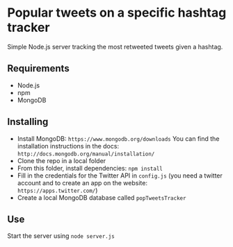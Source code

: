# Popular tweets on a specific hashtag tracker

Simple Node.js server tracking the most retweeted tweets given a hashtag.

## Requirements

- Node.js
- npm
- MongoDB


## Installing

- Install MongoDB: `https://www.mongodb.org/downloads` You can find the installation instructions in the docs: `http://docs.mongodb.org/manual/installation/`
- Clone the repo in a local folder
- From this folder, install dependencies: `npm install`
- Fill in the credentials for the Twitter API in `config.js` (you need a twitter account and to create an app on the website: `https://apps.twitter.com/`)
- Create a local MongoDB database called `popTweetsTracker`

## Use

Start the server using `node server.js`